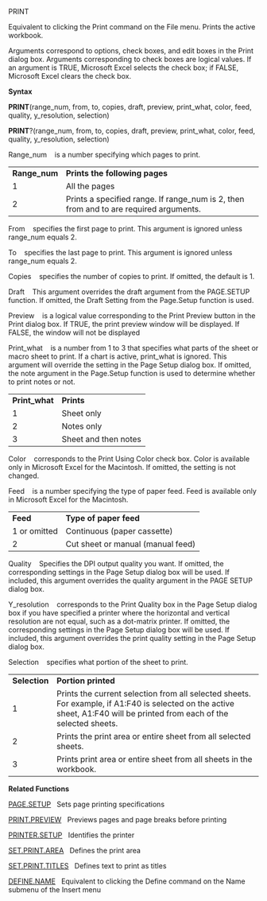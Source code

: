 PRINT

Equivalent to clicking the Print command on the File menu. Prints the
active workbook.

Arguments correspond to options, check boxes, and edit boxes in the
Print dialog box. Arguments corresponding to check boxes are logical
values. If an argument is TRUE, Microsoft Excel selects the check box;
if FALSE, Microsoft Excel clears the check box.

**Syntax**

**PRINT**(range\_num, from, to, copies, draft, preview, print\_what,
color, feed, quality, y\_resolution, selection)

**PRINT**?(range\_num, from, to, copies, draft, preview, print\_what,
color, feed, quality, y\_resolution, selection)

Range\_num    is a number specifying which pages to print.

|                |                                                                                        |
| -------------- | -------------------------------------------------------------------------------------- |
| **Range\_num** | **Prints the following pages**                                                         |
| 1              | All the pages                                                                          |
| 2              | Prints a specified range. If range\_num is 2, then from and to are required arguments. |

From    specifies the first page to print. This argument is ignored
unless range\_num equals 2.

To    specifies the last page to print. This argument is ignored unless
range\_num equals 2.

Copies    specifies the number of copies to print. If omitted, the
default is 1.

Draft    This argument overrides the draft argument from the PAGE.SETUP
function. If omitted, the Draft Setting from the Page.Setup function is
used.

Preview    is a logical value corresponding to the Print Preview button
in the Print dialog box. If TRUE, the print preview window will be
displayed. If FALSE, the window will not be displayed

Print\_what    is a number from 1 to 3 that specifies what parts of the
sheet or macro sheet to print. If a chart is active, print\_what is
ignored. This argument will override the setting in the Page Setup
dialog box. If omitted, the note argument in the Page.Setup function is
used to determine whether to print notes or not.

|                 |                      |
| --------------- | -------------------- |
| **Print\_what** | **Prints**           |
| 1               | Sheet only           |
| 2               | Notes only           |
| 3               | Sheet and then notes |

Color    corresponds to the Print Using Color check box. Color is
available only in Microsoft Excel for the Macintosh. If omitted, the
setting is not changed.

Feed    is a number specifying the type of paper feed. Feed is available
only in Microsoft Excel for the Macintosh.

|              |                                   |
| ------------ | --------------------------------- |
| **Feed**     | **Type of paper feed**            |
| 1 or omitted | Continuous (paper cassette)       |
| 2            | Cut sheet or manual (manual feed) |

Quality    Specifies the DPI output quality you want. If omitted, the
corresponding settings in the Page Setup dialog box will be used. If
included, this argument overrides the quality argument in the PAGE SETUP
dialog box.

Y\_resolution    corresponds to the Print Quality box in the Page Setup
dialog box if you have specified a printer where the horizontal and
vertical resolution are not equal, such as a dot-matrix printer. If
omitted, the corresponding settings in the Page Setup dialog box will be
used. If included, this argument overrides the print quality setting in
the Page Setup dialog box.

Selection    specifies what portion of the sheet to print.

|               |                                                                                                                                                                         |
| ------------- | ----------------------------------------------------------------------------------------------------------------------------------------------------------------------- |
| **Selection** | **Portion printed**                                                                                                                                                     |
| 1             | Prints the current selection from all selected sheets. For example, if A1:F40 is selected on the active sheet, A1:F40 will be printed from each of the selected sheets. |
| 2             | Prints the print area or entire sheet from all selected sheets.                                                                                                         |
| 3             | Prints print area or entire sheet from all sheets in the workbook.                                                                                                      |

**Related Functions**

[PAGE.SETUP](PAGE.SETUP.md)   Sets page printing specifications

[PRINT.PREVIEW](PRINT.PREVIEW.md)   Previews pages and page breaks before printing

[PRINTER.SETUP](PRINTER.SETUP.md)   Identifies the printer

[SET.PRINT.AREA](SET.PRINT.AREA.md)   Defines the print area

[SET.PRINT.TITLES](SET.PRINT.TITLES.md)   Defines text to print as titles

[DEFINE.NAME](DEFINE.NAME.md)   Equivalent to clicking the Define command on the Name
submenu of the Insert menu


